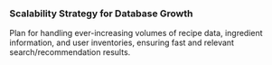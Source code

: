 ### Scalability Strategy for Database Growth
Plan for handling ever-increasing volumes of recipe data, ingredient information, and user inventories, ensuring fast and relevant search/recommendation results.
